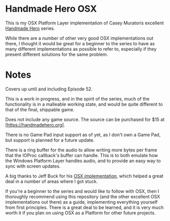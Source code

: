 # Handmade Hero OSX

This is my OSX Platform Layer implementation of Casey Muratoris excellent [Handmade Hero](https://handmadehero.org) series.

While there are a number of other very good OSX implementations out there, I thought it would be great for a beginner to the series to have as many different implementations as possible to refer to, especially if they present different solutions for the same problem.

# Notes

Covers up until and including Episode 52.

This is a work in progress, and in the spirit of the series, much of the functionality is in a malleable working state, and would be quite different to that of the final, shippable game.

Does not include any game source. The source can be purchased for $15 at [https://handmadehero.org].

There is no Game Pad input support as of yet, as I don't own a Game Pad, but support is planned for a future update.

There is a ring buffer for the audio to allow writing more bytes per frame that the IOProc callback's buffer can handle. This is to both emulate how the Windows Platform Layer handles audio, and to provide an easy way to sync with screen updates.

A big thanks to Jeff Buck for his [OSX implementation](https://github.com/itfrombit/osx_handmade), which helped a great deal in a number of areas where I got stuck.

If you're a beginner to the series and would like to follow with OSX, then I thoroughly recommend using this repository (and the other excellent OSX implementations out there) as a guide, implementing everything yourself from first principles. There is a great deal to be learned, and it is very much worth it if you plan on using OSX as a Platform for other future projects.
